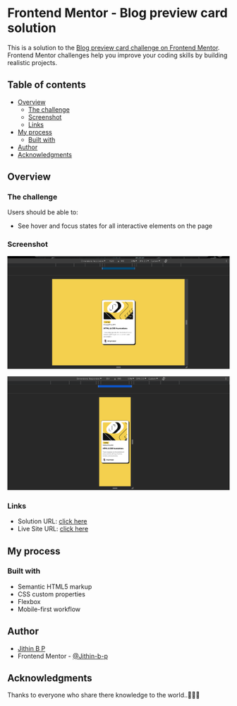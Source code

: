 # Frontend Mentor - Blog preview card solution

This is a solution to the [Blog preview card challenge on Frontend Mentor](https://www.frontendmentor.io/challenges/blog-preview-card-ckPaj01IcS). Frontend Mentor challenges help you improve your coding skills by building realistic projects.

## Table of contents

- [Overview](#overview)
  - [The challenge](#the-challenge)
  - [Screenshot](#screenshot)
  - [Links](#links)
- [My process](#my-process)
  - [Built with](#built-with)
- [Author](#author)
- [Acknowledgments](#acknowledgments)

## Overview

### The challenge

Users should be able to:

- See hover and focus states for all interactive elements on the page

### Screenshot

![](./assets/images/desktop.png)

![](./assets/images/mobile.png)

### Links

- Solution URL: [click here](https://github.com/Jithin-b-p/blog-preview-card-main)
- Live Site URL: [click here](https://jithin-b-p.github.io/blog-preview-card-main/)

## My process

### Built with

- Semantic HTML5 markup
- CSS custom properties
- Flexbox
- Mobile-first workflow

## Author

- [Jithin B P]()
- Frontend Mentor - [@Jithin-b-p](https://www.frontendmentor.io/profile/Jithin-b-p)

## Acknowledgments

Thanks to everyone who share there knowledge to the world..🎉👏😊
